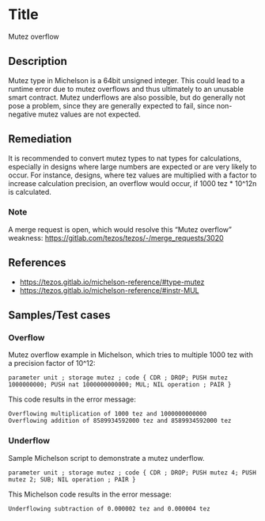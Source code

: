 # Title 
Mutez overflow

## Description
Mutez type in Michelson is a 64bit unsigned integer. This could lead to a runtime error due to mutez overflows and thus ultimately to an unusable smart contract. Mutez underflows are also possible, but do generally not pose a problem, since they are generally expected to fail, since non-negative mutez values are not expected.

## Remediation 
It is recommended to convert mutez types to nat types for calculations, especially in designs where large numbers are expected or are very likely to occur. For instance, designs, where tez values are multiplied with a factor to increase calculation precision, an overflow would occur, if 1000 tez * 10^12n is calculated.

### Note 
A merge request is open, which would resolve this “Mutez overflow” weakness: https://gitlab.com/tezos/tezos/-/merge_requests/3020

## References
- https://tezos.gitlab.io/michelson-reference/#type-mutez
- https://tezos.gitlab.io/michelson-reference/#instr-MUL

## Samples/Test cases 
### Overflow
Mutez overflow example in Michelson, which tries to multiple 1000 tez with a precision factor of 10^12:
```
parameter unit ; storage mutez ; code { CDR ; DROP; PUSH mutez 1000000000; PUSH nat 1000000000000; MUL; NIL operation ; PAIR }
```

This code results in the error message:
```
Overflowing multiplication of 1000 tez and 1000000000000
Overflowing addition of 8589934592000 tez and 8589934592000 tez
```

### Underflow
Sample Michelson script to demonstrate a mutez underflow.
```
parameter unit ; storage mutez ; code { CDR ; DROP; PUSH mutez 4; PUSH mutez 2; SUB; NIL operation ; PAIR }
```

This Michelson code results in the error message: 
```
Underflowing subtraction of 0.000002 tez and 0.000004 tez
```